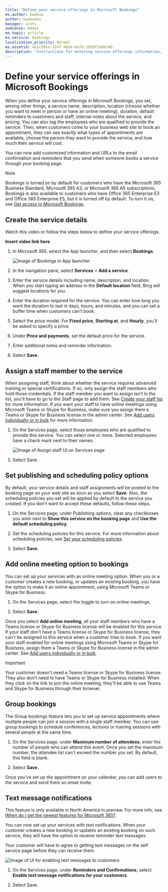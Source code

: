 ```yaml
---
title: "Define your service offerings in Microsoft Bookings"
ms.author: kwekua
author: kwekuako
manager: scotv
audience: Admin
ms.topic: article
ms.service: bookings
localization_priority: Normal
ms.assetid: 4a1c391e-524f-48e0-bef8-185df3a9634b
description: "Instructions for entering service offerings information, including service name, description, location, duration, and pricing. You can also tag the employees who are qualified to provide the service."
---
```


# Define your service offerings in Microsoft Bookings

When you define your service offerings in Microsoft Bookings, you set, among other things, a service name, description, location (choose whether you want to meet in person or have an online meeting), duration, default reminders to customers and staff, internal notes about the service, and pricing. You can also tag the employees who are qualified to provide the service. Then, when customers come to your business web site to book an appointment, they can see exactly what types of appointments are available, choose the person they want to provide the service, and how much their service will cost.

You can now add customized information and URLs to the email confirmation and reminders that you send when someone books a service through your booking page.

> [!NOTE]
> Bookings is turned on by default for customers who have the Microsoft 365 Business Standard, Microsoft 365 A3, or Microsoft 365 A5 subscriptions. Bookings is also available to customers who have Office 365 Enterprise E3 and Office 365 Enterprise E5, but it is turned off by default. To turn it on, see [Get access to Microsoft Bookings](get-access.md).

## Create the service details

Watch this video or follow the steps below to define your service offerings.

**Insert video link here**

1. In Microsoft 365, select the App launcher, and then select **Bookings**.

   ![Image of Bookings in App launcher](../media/bookings-applauncher.png)

1. In the navigation pane, select **Services** \> **Add a service**.

1. Enter the service details including name, description, and location. When you start typing an address in the **Default location** field, Bing will suggest locations for you.

1. Enter the duration required for the service. You can enter how long you want the duration to last in days, hours, and minutes, and you can set a buffer time when customers can't book.

1. Select the price model. For **Fixed price**, **Starting at**, and **Hourly**, you'll be asked to specify a price.

1. Under **Price and payments**, set the default price for the service.

1. Enter additional notes and reminder information.

1. Select **Save**.

## Assign a staff member to the service

When assigning staff, think about whether the service requires advanced training or special certifications. If so, only assign the staff members who hold those credentials. If the staff member you want to assign isn't in the list, you'll have to go to the Staff page to add them. See [Create your staff list](create-staff-list.md) for more information. If you want your staff to have online meetings using Microsoft Teams or Skype for Business, make sure you assign them a Teams or Skype for Business license in the admin center. See [Add users individually or in bulk](../admin/add-users/add-users.md) for more information.

1. On the Services page, select those employees who are qualified to provide this service. You can select one or more. Selected employees have a check mark next to their names.

   ![Image of Assign staff UI on Services page](../media/bookings-assign-staff.png)

1. Select Save.

## Set publishing and scheduling policy options

By default, your service details and staff assignments will be posted to the booking page on your web site as soon as you select **Save**. Also, the scheduling policies you set will be applied by default to the service you created. If you don't want to accept these defaults, follow these steps.

1. On the Services page, under Publishing options, clear any checkboxes you wish next to **Show this service on the booking page** and **Use the default scheduling policy**.

1. Set the scheduling policies for this service. For more information about scheduling policies, see [Set your scheduling policies](set-scheduling-policies.md).

1. Select **Save**.

## Add online meeting option to bookings

You can set up your services with an online meeting option. When you or a customer creates a new booking, or updates an existing booking, you have the option to make it an online appointment, using Microsoft Teams or Skype for Business.

1. On the Services page, select the toggle to turn on online meetings.

1. Select **Save**.

Once you select **Add online meeting**, all your staff members who have a Teams license or Skype for Business license will be enabled for this service. If your staff don't have a Teams license or Skype for Business license, they can't be assigned to this service when a customer tries to book. If you want your staff enabled for online meetings using Microsoft Teams or Skype for Business, assign them a Teams or Skype for Business license in the admin center. See [Add users individually or in bulk](../admin/add-users/add-users.md).

> [!IMPORTANT]
> Your customer doesn't need a Teams license or Skype for Business license. They also don't need to have Teams or Skype for Business installed. When they click on the link to join the online meeting, they'll be able to use Teams and Skype for Business through their browser.

## Group bookings

The Group bookings feature lets you to set up service appointments where multiple people can join a session with a single staff member. You can use group bookings to schedule conferences, lectures or training sessions with several people at the same time.

1. On the Services page, under **Maximum number of attendees**, enter the number of people who can attend this event. Once you set the maximum number, the attendee list can't exceed the number you set. By default, this field is blank.

1. Select **Save**.

Once you've set up the appointment on your calendar, you can add users to the service and send them an email invite.

## Text message notifications

This feature is only available in North America in preview. For more info, see [When do I get the newest features for Microsoft 365?](https://support.microsoft.com/office/when-do-i-get-the-newest-features-for-microsoft-365-da36192c-58b9-4bc9-8d51-bb6eed468516).

You can now set up your services with text notifications. When your customer creates a new booking or updates an existing booking on such service, they will have the option to receive reminder text messages.

Your customer will have to agree to getting text messages on the self service page before they can receive them.

   ![Image of UI for enabling text messages to customers](../media/bookings-enable-text-message.png)

1. On the Services page, under **Reminders and Confirmations**, select **Enable text message notifications for your customers**.

1. Select Save.
